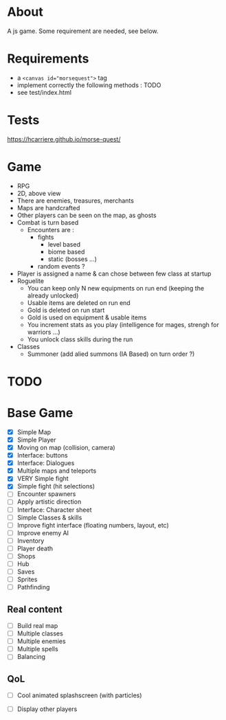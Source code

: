 # About
A js game. Some requirement are needed, see below.

# Requirements

- a `<canvas id="morsequest">` tag
- implement correctly the following methods : 
TODO
- see test/index.html

# Tests

https://hcarriere.github.io/morse-quest/

# Game

- RPG
- 2D, above view
- There are enemies, treasures, merchants
- Maps are handcrafted
- Other players can be seen on the map, as ghosts
- Combat is turn based
    - Encounters are :
        - fights
            - level based
            - biome based
            - static (bosses ...)
        - random events ?
- Player is assigned a name & can chose between few class at startup
- Roguelite
    - You can keep only N new equipments on run end (keeping the already unlocked)
    - Usable items are deleted on run end
    - Gold is deleted on run start
    - Gold is used on equipment & usable items
    - You increment stats as you play (intelligence for mages, strengh for warriors ...)
    - You unlock class skills during the run
- Classes
    - Summoner (add alied summons (IA Based) on turn order ?)


# TODO
# Base Game
- [x] Simple Map
- [x] Simple Player
- [x] Moving on map (collision, camera)
- [x] Interface: buttons
- [x] Interface: Dialogues
- [x] Multiple maps and teleports
- [x] VERY Simple fight
- [x] Simple fight (hit selections)
- [ ] Encounter spawners
- [ ] Apply artistic direction
- [ ] Interface: Character sheet
- [ ] Simple Classes & skills
- [ ] Improve fight interface (floating numbers, layout, etc)
- [ ] Improve enemy AI
- [ ] Inventory
- [ ] Player death
- [ ] Shops
- [ ] Hub
- [ ] Saves
- [ ] Sprites
- [ ] Pathfinding
## Real content
- [ ] Build real map
- [ ] Multiple classes
- [ ] Multiple enemies
- [ ] Multiple spells
- [ ] Balancing
## QoL
- [ ] Cool animated splashscreen (with particles)
- [ ] Display other players

